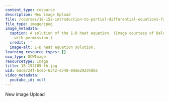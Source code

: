 ```yaml
---
content_type: resource
description: New image Upload
file: /courses/18-152-introduction-to-partial-differential-equations-fall-2005/6ace724fbce56342d74880a6292d4d0a_18-152f05-th.jpg
file_type: image/jpeg
image_metadata:
  caption: A solution of the 1-D heat equation. (Image courtesy of Dale Winter. Used
    with permission.)
  credit: ''
  image-alt: 1-D heat equation solution.
learning_resource_types: []
ocw_type: OCWImage
resourcetype: Image
title: 18-152f05-th.jpg
uid: 6ace724f-bce5-6342-d748-80a6292d4d0a
video_metadata:
  youtube_id: null
---
```

New image Upload

